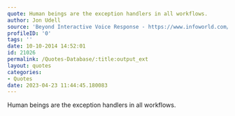 ```yaml
---
quote: Human beings are the exception handlers in all workflows.
author: Jon Udell
source: 'Beyond Interactive Voice Response - https://www.infoworld.com/article/2673038/beyond-interactive-voice-response.html'
profileID: '0'
tags: ''
date: 10-10-2014 14:52:01
id: 21026
permalink: /Quotes-Database/:title:output_ext
layout: quotes
categories:
- Quotes
date: 2023-04-23 11:44:45.180083
---
```

Human beings are the exception handlers in all workflows.